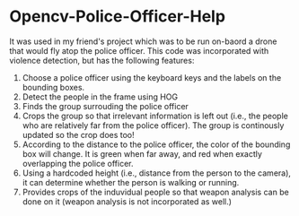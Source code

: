# Opencv-Police-Officer-Help
It was used in my friend's project which was to be run on-baord a drone that would fly atop the police officer. This code was incorporated with violence detection, but has the following features:
1. Choose a police officer using the keyboard keys and the labels on the bounding boxes.
2. Detect the people in the frame using HOG
3. Finds the group surrouding the police officer 
4. Crops the group so that irrelevant information is left out (i.e., the people who are relatively far from the police officer). The group is continously updated so the crop does too!
5. According to the distance to the police officer, the color of the bounding box will change. It is green when far away, and red when exactly overlapping the police officer. 
6. Using a hardcoded height (i.e., distance from the person to the camera), it can determine whether the person is walking or running.
7. Provides crops of the induvidual people so that weapon analysis can be done on it (weapon analysis is not incorporated as well.)
